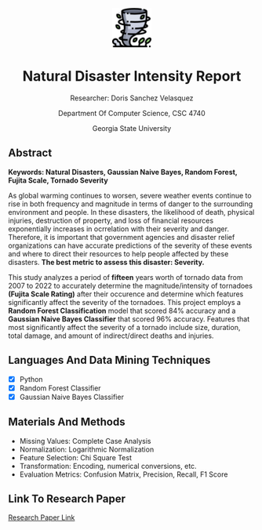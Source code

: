 <!--- PROJECT INFORMATION --->
<div align="center">
    <a href="https://github.com/DorisSanchez-Velasquez/NaturalDisasterReport">
        <img src="ReadMe_Images/tornadoes.png" alt="Logo" width="80" height="80">
    </a>
    <h1 align="center"> Natural Disaster Intensity Report </h1>
    <p align="center">Researcher: Doris Sanchez Velasquez</p>
    <p align="center">Department Of Computer Science, CSC 4740</p>
    <p align="center">Georgia State University</p>
</div>

<!--- ABOUT THE PROJECT--->
## Abstract
**Keywords: Natural Disasters, Gaussian Naive Bayes, Random Forest, Fujita Scale, Tornado Severity**

As global warming continues to worsen, severe weather events continue to rise in both frequency and magnitude in terms of danger to the surrounding environment and people. In these disasters, the likelihood of death, physical injuries, destruction of property, and loss of financial resources exponentially increases in ocrrelation with their severity and danger. Therefore, it is important that government agencies and disaster relief organizations can have accurate predictions of the severity of these events and where to direct their resources to help people affected by these disasters. **The best metric to assess this disaster: Severity.**

This study analyzes a period of **fifteen** years worth of tornado data from 2007 to 2022 to accurately determine the magnitude/intensity of tornadoes **(Fujita Scale Rating)** after their occurence and determine which features significantly affect the severity of the tornadoes. This project employs a **Random Forest Classification** model that scored 84% accuracy and a **Gaussian Naive Bayes Classifier** that scored 96% accuracy. Features that most significantly affect the severity of a tornado include size, duration, total damage, and amount of indirect/direct deaths and injuries.

## Languages And Data Mining Techniques
- [x] Python
- [x] Random Forest Classifier
- [x] Gaussian Naive Bayes Classifier

## Materials And Methods
- Missing Values: Complete Case Analysis
- Normalization: Logarithmic Normalization
- Feature Selection: Chi Square Test
- Transformation: Encoding, numerical conversions, etc.
- Evaluation Metrics: Confusion Matrix, Precision, Recall, F1 Score

## Link To Research Paper
[Research Paper Link](https://drive.google.com/file/d/1FSc91yEhmZEQvUeYJW_dIzyZOfPxdmY0/view?usp=sharing "@embed")
